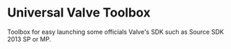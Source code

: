 # Universal Valve Toolbox
Toolbox for easy launching some officials Valve's SDK such as Source SDK 2013 SP or MP.
